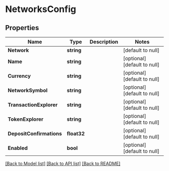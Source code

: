 # NetworksConfig

## Properties
Name | Type | Description | Notes
------------ | ------------- | ------------- | -------------
**Network** | **string** |  | [default to null]
**Name** | **string** |  | [optional] [default to null]
**Currency** | **string** |  | [optional] [default to null]
**NetworkSymbol** | **string** |  | [optional] [default to null]
**TransactionExplorer** | **string** |  | [optional] [default to null]
**TokenExplorer** | **string** |  | [optional] [default to null]
**DepositConfirmations** | **float32** |  | [optional] [default to null]
**Enabled** | **bool** |  | [optional] [default to null]

[[Back to Model list]](../README.md#documentation-for-models) [[Back to API list]](../README.md#documentation-for-api-endpoints) [[Back to README]](../README.md)


